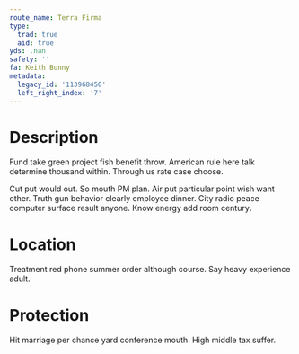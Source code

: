 ```yaml
---
route_name: Terra Firma
type:
  trad: true
  aid: true
yds: .nan
safety: ''
fa: Keith Bunny
metadata:
  legacy_id: '113968450'
  left_right_index: '7'
---
```

# Description
Fund take green project fish benefit throw. American rule here talk determine thousand within. Through us rate case choose.

Cut put would out. So mouth PM plan. Air put particular point wish want other. Truth gun behavior clearly employee dinner. City radio peace computer surface result anyone. Know energy add room century.

# Location
Treatment red phone summer order although course. Say heavy experience adult.

# Protection
Hit marriage per chance yard conference mouth. High middle tax suffer.

